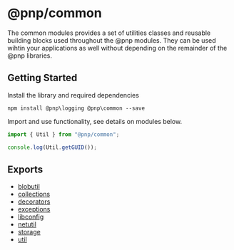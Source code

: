 # @pnp/common

The common modules provides a set of utilities classes and reusable building blocks used throughout the @pnp modules. They can be used wihtin your applications as well
without depending on the remainder of the @pnp libraries.

## Getting Started

Install the library and required dependencies

`npm install @pnp\logging @pnp\common --save`

Import and use functionality, see details on modules below.

```TypeScript
import { Util } from "@pnp/common";

console.log(Util.getGUID());
```

## Exports

* [blobutil](blobutil.md)
* [collections](collections.md)
* [decorators](decorators.md)
* [exceptions](exceptions.md)
* [libconfig](libconfig.md)
* [netutil](netutil.md)
* [storage](storage.md)
* [util](util.md)